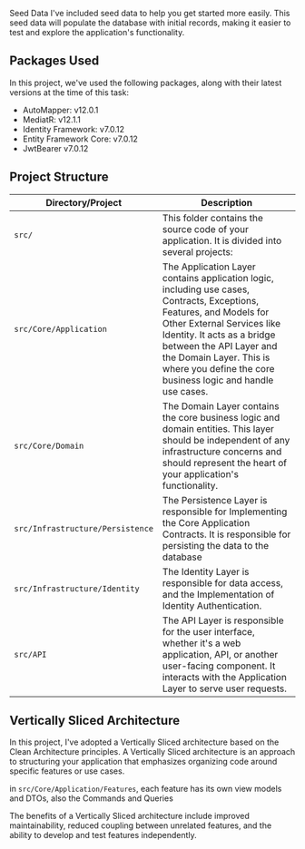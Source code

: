 Seed Data
I've included seed data to help you get started more easily. This seed data will populate the database with initial records, making it easier to test and explore the application's functionality.

## Packages Used

In this project, we've used the following packages, along with their latest versions at the time of this task:

- AutoMapper: v12.0.1
- MediatR: v12.1.1
- Identity Framework: v7.0.12
- Entity Framework Core: v7.0.12
- JwtBearer v7.0.12


## Project Structure

| Directory/Project | Description |
| --- | --- |
| `src/` | This folder contains the source code of your application. It is divided into several projects: |
| `src/Core/Application` | The Application Layer contains application logic, including use cases, Contracts, Exceptions, Features, and Models for Other External Services like Identity. It acts as a bridge between the API Layer and the Domain Layer. This is where you define the core business logic and handle use cases. |
| `src/Core/Domain` | The Domain Layer contains the core business logic and domain entities. This layer should be independent of any infrastructure concerns and should represent the heart of your application's functionality. |
| `src/Infrastructure/Persistence` | The Persistence Layer is responsible for Implementing the Core Application Contracts. It is responsible for persisting the data to the database |
| `src/Infrastructure/Identity` | The Identity Layer is responsible for data access, and the Implementation of Identity Authentication. |
| `src/API` | The API Layer is responsible for the user interface, whether it's a web application, API, or another user-facing component. It interacts with the Application Layer to serve user requests. |

## Vertically Sliced Architecture

In this project, I've adopted a Vertically Sliced architecture based on the Clean Architecture principles. A Vertically Sliced architecture is an approach to structuring your application that emphasizes organizing code around specific features or use cases.

 in `src/Core/Application/Features`, each feature has its own view models and DTOs, also the Commands and Queries  

The benefits of a Vertically Sliced architecture include improved maintainability, reduced coupling between unrelated features, and the ability to develop and test features independently.
